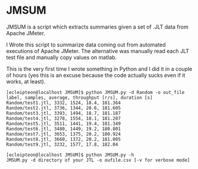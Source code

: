 # JMSUM
JMSUM is a script which extracts summaries given a set of .JLT data from Apache JMeter. 

I Wrote this script to summarize data coming out from automated executions of Apache JMeter. The alternative was manually read each JLT test file and manually copy values on matlab.

This is the very first time I wrote something in Python and I did it in a couple of hours (yes this is an excuse because the code actually sucks even if it works, at least).


```
[ecleipteon@localhost JMSUM]$ python JMSUM.py -d Random -o out_file 
label, samples, average, throughput [r/s], duration [s]
Random/test1.jtl, 3332, 1524, 18.4, 181.364
Random/test2.jtl, 3736, 1344, 20.6, 181.605
Random/test3.jtl, 3393, 1494, 18.7, 181.187
Random/test4.jtl, 3278, 1554, 18.1, 181.207
Random/test5.jtl, 3511, 1441, 19.4, 181.349
Random/test6.jtl, 3480, 1449, 19.2, 180.801
Random/test7.jtl, 3653, 1375, 20.2, 180.924
Random/test8.jtl, 3660, 1372, 20.2, 181.005
Random/test9.jtl, 3232, 1577, 17.8, 182.04
``````
``````
[ecleipteon@localhost JMSUM]$ python JMSUM.py -h
JMSUM.py -d directory of your JTL -o oufile.csv [-v for verbose mode] 
``````
